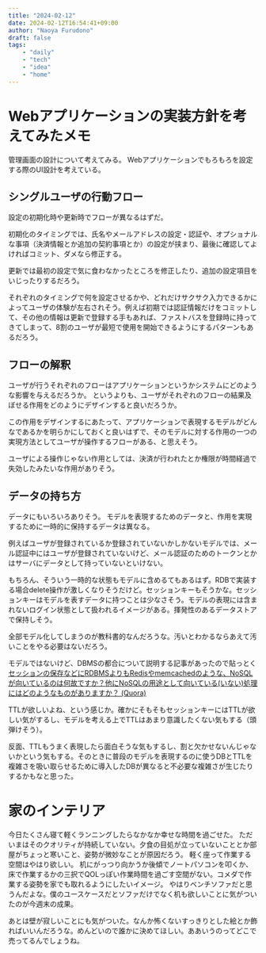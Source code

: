 ```yaml
---
title: "2024-02-12"
date: 2024-02-12T16:54:41+09:00
author: "Naoya Furudono"
draft: false
tags:
    - "daily"
    - "tech"
    - "idea"
    - "home"
---
```


# Webアプリケーションの実装方針を考えてみたメモ

管理画面の設計について考えてみる。
Webアプリケーションでもろもろを設定する際のUI設計を考えている。

## シングルユーザの行動フロー

設定の初期化時や更新時でフローが異なるはずだ。

初期化のタイミングでは、氏名やメールアドレスの設定・認証や、オプショナルな事項（決済情報とか追加の契約事項とか）の設定が挟まり、最後に確認してよければコミット、ダメなら修正する。

更新では最初の設定で気に食わなかったところを修正したり、追加の設定項目をいじったりするだろう。

それぞれのタイミングで何を設定させるかや、どれだけサクサク入力できるかによってユーザの体験が左右されそう。例えば初期では認証情報だけをコミットして、その他の情報は更新で登録する手もあれば、ファストバスを登録時に持ってきてしまって、8割のユーザが最短で使用を開始できるようにするパターンもあるだろう。

## フローの解釈

ユーザが行うそれぞれのフローはアプリケーションというかシステムにどのような影響を与えるだろうか。
というよりも、ユーザがそれぞれのフローの結果及ぼせる作用をどのようにデザインすると良いだろうか。

この作用をデザインするにあたって、アプリケーションで表現するモデルがどんなであるかを明らかにしておくと良いはずで、そのモデルに対する作用の一つの実現方法としてユーザが操作するフローがある、と思えそう。

ユーザによる操作じゃない作用としては、決済が行われたとか権限が時間経過で失効したみたいな作用がありそう。

## データの持ち方

データにもいろいろありそう。
モデルを表現するためのデータと、作用を実現するために一時的に保持するデータは異なる。

例えばユーザが登録されているか登録されていないかしかないモデルでは、メール認証中にはユーザが登録されていないけど、メール認証のためのトークンとかはサーバにデータとして持っていないといけない。

もちろん、そういう一時的な状態もモデルに含めるてもあるはず。RDBで実装する場合delete操作が激しくなりそうだけど。セッションキーもそうかな。セッションキーはモデルを表すデータに持つことは少なさそう。モデルの表現には含まれないログイン状態として扱われるイメージがある。揮発性のあるデータストアで保持しそう。

全部モデル化してしまうのが教科書的なんだろうな。汚いとわかるならあえて汚いことをやる必要はないだろう。

モデルではないけど、DBMSの都合について説明する記事があったので貼っとく[セッションの保存などにRDBMSよりもRedisやmemcachedのような、NoSQLが向いているのは何故ですか？他にNoSQLの用途として向いている(いない)処理にはどのようなものがありますか？ (Quora)](https://jp.quora.com/%E3%82%BB%E3%83%83%E3%82%B7%E3%83%A7%E3%83%B3%E3%81%AE%E4%BF%9D%E5%AD%98%E3%81%AA%E3%81%A9%E3%81%ABRDBMS%E3%82%88%E3%82%8A%E3%82%82Redis%E3%82%84memcached%E3%81%AE%E3%82%88%E3%81%86%E3%81%AA-NoSQL%E3%81%8C%E5%90%91)

TTLが欲しいよね、という感じか。確かにそもそもセッションキーにはTTLが欲しい気がするし、モデルを考える上でTTLはあまり意識したくない気もする（頭弾けそう）。

反面、TTLもうまく表現したら面白そうな気もするし、割と欠かせないんじゃないかという気もする。そのときに普段のモデルを表現するのに使うDBとTTLを複雑さを吸い取らせるために導入したDBが異なると不必要な複雑さが生じたりするかもなと思った。

# 家のインテリア

今日たくさん寝て軽くランニングしたらなかなか幸せな時間を過ごせた。
ただいまはそのクオリティが持続していない。夕食の目処が立っていないこととか部屋がちょっと寒いこと、姿勢が微妙なことが原因だろう。
軽く座って作業する空間はやはり欲しい。
机にがっつり向かうか後傾でノートパソコンを叩くか、床で作業するかの三択でQOLっぽい作業時間を過ごす空間がない。コメダで作業する姿勢を家でも取れるようにしたいイメージ。
やはりベンチソファだと思うんだよな。僕のユースケースだとソファだけでなく机も欲しいことに気がついたのが今週末の成果。

あとは壁が寂しいことにも気がついた。なんか怖くないすっきりとした絵とか飾ればいいんだろうな。めんどいので誰かに決めてほしい。ああいうのってどこで売ってるんでしょうね。


